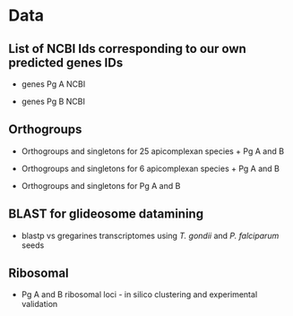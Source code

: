 # Data

## List of NCBI Ids corresponding to our own predicted genes IDs

* genes Pg A NCBI

* genes Pg B NCBI

## Orthogroups

* Orthogroups and singletons for 25 apicomplexan species + Pg A and B

* Orthogroups and singletons for 6 apicomplexan species + Pg A and B

* Orthogroups and singletons for Pg A and B

## BLAST for glideosome datamining

* blastp vs gregarines transcriptomes using *T. gondii* and *P. falciparum* seeds

## Ribosomal

* Pg A and B ribosomal loci - in silico clustering and experimental validation

